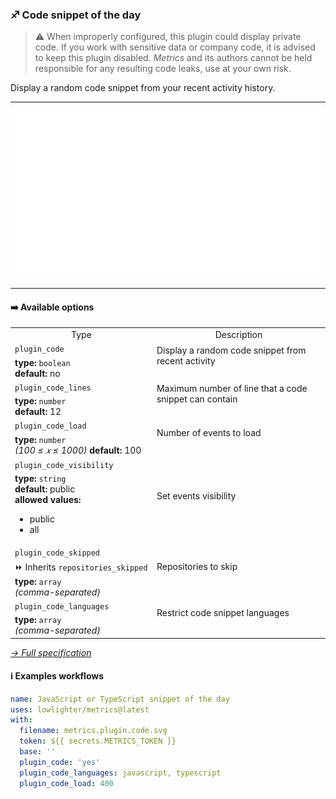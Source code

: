 ### ♐ Code snippet of the day

> ⚠️ When improperly configured, this plugin could display private code. If you work with sensitive data or company code, it is advised to keep this plugin disabled. *Metrics* and its authors cannot be held responsible for any resulting code leaks, use at your own risk.

Display a random code snippet from your recent activity history.

<table>
  <td align="center">
    <img src="https://github.com/lowlighter/lowlighter/blob/master/metrics.plugin.code.svg">
    <img width="900" height="1" alt="">
  </td>
</table>

#### ➡️ Available options

<!--options-->
<table>
  <tr>
    <td align="center" nowrap="nowrap">Type</i></td><td align="center" nowrap="nowrap">Description</td>
  </tr>
  <tr>
    <td nowrap="nowrap"><code>plugin_code</code></td>
    <td rowspan="2">Display a random code snippet from recent activity<img width="900" height="1" alt=""></td>
  </tr>
  <tr>
    <td nowrap="nowrap"><b>type:</b> <code>boolean</code>
<br>
<b>default:</b> no<br></td>
  </tr>
  <tr>
    <td nowrap="nowrap"><code>plugin_code_lines</code></td>
    <td rowspan="2">Maximum number of line that a code snippet can contain<img width="900" height="1" alt=""></td>
  </tr>
  <tr>
    <td nowrap="nowrap"><b>type:</b> <code>number</code>
<br>
<b>default:</b> 12<br></td>
  </tr>
  <tr>
    <td nowrap="nowrap"><code>plugin_code_load</code></td>
    <td rowspan="2">Number of events to load<img width="900" height="1" alt=""></td>
  </tr>
  <tr>
    <td nowrap="nowrap"><b>type:</b> <code>number</code>
<br>
<i>(100 ≤
𝑥
≤ 1000)</i>
<b>default:</b> 100<br></td>
  </tr>
  <tr>
    <td nowrap="nowrap"><code>plugin_code_visibility</code></td>
    <td rowspan="2">Set events visibility<img width="900" height="1" alt=""></td>
  </tr>
  <tr>
    <td nowrap="nowrap"><b>type:</b> <code>string</code>
<br>
<b>default:</b> public<br>
<b>allowed values:</b><ul><li>public</li><li>all</li></ul></td>
  </tr>
  <tr>
    <td nowrap="nowrap"><code>plugin_code_skipped</code></td>
    <td rowspan="2">Repositories to skip<img width="900" height="1" alt=""></td>
  </tr>
  <tr>
    <td nowrap="nowrap">⏩ Inherits <code>repositories_skipped</code><br>
<b>type:</b> <code>array</code>
<i>(comma-separated)</i>
<br></td>
  </tr>
  <tr>
    <td nowrap="nowrap"><code>plugin_code_languages</code></td>
    <td rowspan="2">Restrict code snippet languages<img width="900" height="1" alt=""></td>
  </tr>
  <tr>
    <td nowrap="nowrap"><b>type:</b> <code>array</code>
<i>(comma-separated)</i>
<br></td>
  </tr>
</table>
<!--/options-->

*[→ Full specification](metadata.yml)*

#### ℹ️ Examples workflows

<!--examples-->
```yaml
name: JavaScript or TypeScript snippet of the day
uses: lowlighter/metrics@latest
with:
  filename: metrics.plugin.code.svg
  token: ${{ secrets.METRICS_TOKEN }}
  base: ''
  plugin_code: 'yes'
  plugin_code_languages: javascript, typescript
  plugin_code_load: 400

```
<!--/examples-->